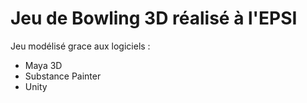 # Jeu de Bowling 3D réalisé à l'EPSI

Jeu modélisé grace aux logiciels :
- Maya 3D
- Substance Painter
- Unity
